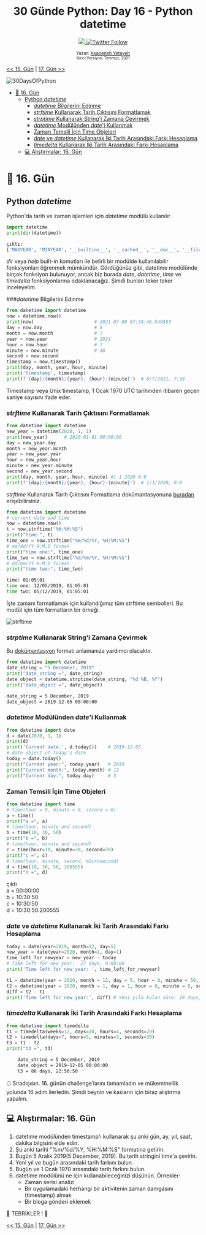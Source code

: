 <div align="center">
  <h1> 30 Günde Python: Day 16 - Python datetime </h1>
  <a class="header-badge" target="_blank" href="https://www.linkedin.com/in/asabeneh/">
  <img src="https://img.shields.io/badge/style--5eba00.svg?label=LinkedIn&logo=linkedin&style=social">
  </a>
  <a class="header-badge" target="_blank" href="https://twitter.com/Asabeneh">
  <img alt="Twitter Follow" src="https://img.shields.io/twitter/follow/asabeneh?style=social">
  </a>

  <sub>Yazar:
  <a href="https://www.linkedin.com/in/asabeneh/" target="_blank">Asabeneh Yetayeh</a><br>
  <small>İkinci Versiyon: Temmuz, 2021</small>
  </sub>

</div>

[<< 15. Gün](../15_Day_Python_type_errors/15_python_type_errors.md) | [17. Gün >>](../17_Day_Exception_handling/17_exception_handling.md)

![30DaysOfPython](../images/30DaysOfPython_banner3@2x.png)
- [📘 16. Gün](#-day-16)
  - [Python *datetime*](#python-datetime)
    - [*datetime* Bilgilerini Edinme](#getting-datetime-information)
    - [*strftime* Kullanarak Tarih Çıktısını Formatlamak](#formatting-date-output-using-strftime)
    - [*strptime* Kullanarak String'i Zamana Çevirmek](#string-to-time-using-strptime)
    - [*datetime* Modülünden *date*'i Kullanmak](#using-date-from-datetime)
    - [Zaman Temsili İçin Time Objeleri](#time-objects-to-represent-time)
    - [*date* ve *datetime* Kullanarak İki Tarih Arasındaki Farkı Hesaplama](#difference-between-two-points-in-time-using)
    - [*timedelta* Kullanarak İki Tarih Arasındaki Farkı Hesaplama](#difference-between-two-points-in-time-using-timedelta)
  - [💻 Alıştırmalar: 16. Gün](#-exercises-day-16)
# 📘 16. Gün

## Python *datetime*

Python'da tarih ve zaman işlemleri için _datetime_ modülü kullanılır.

```py
import datetime
print(dir(datetime))
```

```sh
çıktı:
['MAXYEAR', 'MINYEAR', '__builtins__', '__cached__', '__doc__', '__file__', '__loader__', '__name__', '__package__', '__spec__', 'date', 'datetime', 'datetime_CAPI', 'sys', 'time', 'timedelta', 'timezone', 'tzinfo']
```

_dir_ veya _help_ built-in komutları ile belirli bir modülde kullanılabilir fonksiyonları öğrenmek mümkündür. Gördüğünüz gibi, datetime modülünde birçok fonksiyon bulunuyor, ancak biz burada _date_, _datetime_, _time_ ve _timedelta_ fonksiyonlarına odaklanacağız. Şimdi bunları teker teker inceleyelim.

###*datetime* Bilgilerini Edinme

```py
from datetime import datetime
now = datetime.now()
print(now)                      # 2021-07-08 07:34:46.549883
day = now.day                   # 8
month = now.month               # 7
year = now.year                 # 2021
hour = now.hour                 # 7
minute = now.minute             # 38
second = now.second
timestamp = now.timestamp()
print(day, month, year, hour, minute)
print('timestamp', timestamp)
print(f'{day}/{month}/{year}, {hour}:{minute}')  # 8/7/2021, 7:38
```

Timestamp veya Unix timestamp, 1 Ocak 1970 UTC tarihinden itibaren geçen saniye sayısını ifade eder.

### *strftime* Kullanarak Tarih Çıktısını Formatlamak

```py
from datetime import datetime
new_year = datetime(2020, 1, 1)
print(new_year)      # 2020-01-01 00:00:00
day = new_year.day
month = new_year.month
year = new_year.year
hour = new_year.hour
minute = new_year.minute
second = new_year.second
print(day, month, year, hour, minute) #1 1 2020 0 0
print(f'{day}/{month}/{year}, {hour}:{minute}')  # 1/1/2020, 0:0

```

*strftime* Kullanarak Tarih Çıktısını Formatlama dokümantasyonuna [buradan](https://strftime.org/) erişebilirsiniz.

```py
from datetime import datetime
# current date and time
now = datetime.now()
t = now.strftime("%H:%M:%S")
print("time:", t)
time_one = now.strftime("%m/%d/%Y, %H:%M:%S")
# mm/dd/YY H:M:S format
print("time one:", time_one)
time_two = now.strftime("%d/%m/%Y, %H:%M:%S")
# dd/mm/YY H:M:S format
print("time two:", time_two)
```

```sh
time: 01:05:01
time one: 12/05/2019, 01:05:01
time two: 05/12/2019, 01:05:01
```

İşte zamanı formatlamak için kullandığımız tüm strftime sembolleri. Bu modül için tüm formatların bir örneği.

![strftime](../images/strftime.png)

### *strptime* Kullanarak String'i Zamana Çevirmek
Bu [dokümantasyon](https://www.programiz.com/python-programming/datetime/strptimet) formatı anlamanıza yardımcı olacaktır. 

```py
from datetime import datetime
date_string = "5 December, 2019"
print("date_string =", date_string)
date_object = datetime.strptime(date_string, "%d %B, %Y")
print("date_object =", date_object)
```

```sh
date_string = 5 December, 2019
date_object = 2019-12-05 00:00:00
```

### *datetime* Modülünden *date*'i Kullanmak

```py
from datetime import date
d = date(2020, 1, 1)
print(d)
print('Current date:', d.today())    # 2019-12-05
# date object of today's date
today = date.today()
print("Current year:", today.year)   # 2019
print("Current month:", today.month) # 12
print("Current day:", today.day)     # 5
```

### Zaman Temsili İçin Time Objeleri

```py
from datetime import time
# time(hour = 0, minute = 0, second = 0)
a = time()
print("a =", a)
# time(hour, minute and second)
b = time(10, 30, 50)
print("b =", b)
# time(hour, minute and second)
c = time(hour=10, minute=30, second=50)
print("c =", c)
# time(hour, minute, second, microsecond)
d = time(10, 30, 50, 200555)
print("d =", d)
```

çıktı  
a = 00:00:00  
b = 10:30:50  
c = 10:30:50  
d = 10:30:50.200555

### *date* ve *datetime* Kullanarak İki Tarih Arasındaki Farkı Hesaplama

```py
today = date(year=2019, month=12, day=5)
new_year = date(year=2020, month=1, day=1)
time_left_for_newyear = new_year - today
# Time left for new year:  27 days, 0:00:00
print('Time left for new year: ', time_left_for_newyear)

t1 = datetime(year = 2019, month = 12, day = 5, hour = 0, minute = 59, second = 0)
t2 = datetime(year = 2020, month = 1, day = 1, hour = 0, minute = 0, second = 0)
diff = t2 - t1
print('Time left for new year:', diff) # Yeni yıla kalan süre: 26 days, 23: 01: 00
```

### *timedelta* Kullanarak İki Tarih Arasındaki Farkı Hesaplama

```py
from datetime import timedelta
t1 = timedelta(weeks=12, days=10, hours=4, seconds=20)
t2 = timedelta(days=7, hours=5, minutes=3, seconds=30)
t3 = t1 - t2
print("t3 =", t3)
```

```sh
    date_string = 5 December, 2019
    date_object = 2019-12-05 00:00:00
    t3 = 86 days, 22:56:50
```

🌕 Sıradışısın. 16. günün challenge’larını tamamladın ve mükemmellik yolunda 16 adım ilerledin. Şimdi beynin ve kasların için biraz alıştırma yapalım.

## 💻 Alıştırmalar: 16. Gün

1. datetime modülünden timestamp'ı kullanarak şu anki gün, ay, yıl, saat, dakika bilgisini elde edin.
1. Şu anki tarihi "%m/%d/%Y, %H:%M:%S" formatına getirin.
1. Bugün 5 Aralık 2019(5 December, 2019). Bu tarih stringini time'a çevirin.
1. Yeni yıl ve bugün arasındaki tarih farkını bulun.
1. Bugün ve 1 Ocak 1970 arasındaki tarih farkını bulun.
1. datetime modülünü ne için kullanabileceğinizi düşünün. Örnekler:
   - Zaman serisi analizi
   - Bir uygulamadaki herhangi bir aktivitenin zaman damgasını (timestamp) almak
   - Bir bloga gönderi eklemek

🎉 TEBRİKLER ! 🎉

[<< 15. Gün](../15_Day_Python_type_errors/15_python_type_errors.md) | [17. Gün >>](../17_Day_Exception_handling/17_exception_handling.md)
